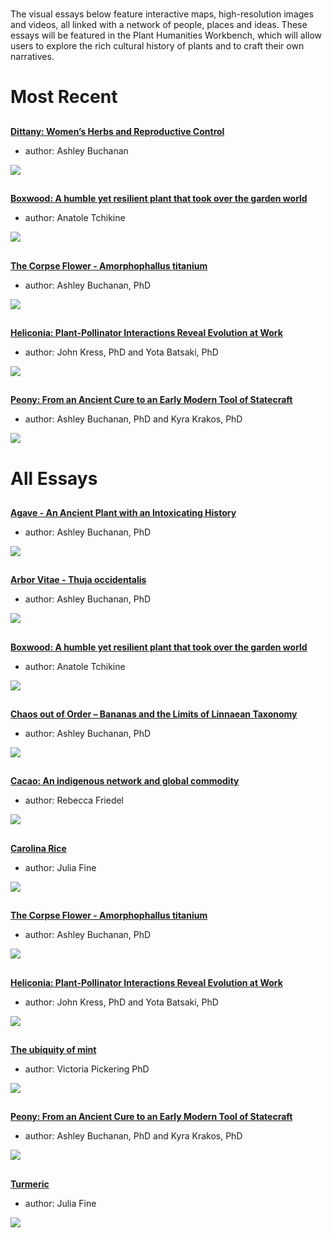 <param ve-config title="Plant Humanities" layout="index" header="plants-index">

#

The visual essays below feature interactive maps, high-resolution images and videos, all linked with a network of people, places and ideas.  These essays will be featured in the Plant Humanities Workbench, which will allow users to explore the rich cultural history of plants and to craft their own narratives.

# Most Recent

##
[**Dittany: Women’s Herbs and Reproductive Control**](/Dittany)

- author: Ashley Buchanan

![](https://jstor-labs.github.io/plant-humanities/images/thumbnails/dittany.jpg)

##
[**Boxwood: A humble yet resilient plant that took over the garden world**](/boxwood)

- author: Anatole Tchikine

![](https://jstor-labs.github.io/plant-humanities/images/thumbnails/boxwood.jpg)

##
[**The Corpse Flower - Amorphophallus titanium**](/Corpse_Flower)

- author: Ashley Buchanan, PhD

![](https://jstor-labs.github.io/plant-humanities/images/thumbnails/corpse-flower.jpg)

##
[**Heliconia: Plant-Pollinator Interactions Reveal Evolution at Work**](/heliconia)

- author: John Kress, PhD and Yota Batsaki, PhD

![](https://jstor-labs.github.io/plant-humanities/images/thumbnails/heliconia.jpg)

##
[**Peony: From an Ancient Cure to an Early Modern Tool of Statecraft**](/Peony)

- author: Ashley Buchanan, PhD and Kyra Krakos, PhD

![](https://jstor-labs.github.io/plant-humanities/images/thumbnails/peony.jpg)


# All Essays

##
[**Agave - An Ancient Plant with an Intoxicating History**](/Agave)

- author: Ashley Buchanan, PhD

![](https://jstor-labs.github.io/plant-humanities/images/thumbnails/agave.jpg)

##
[**Arbor Vitae - Thuja occidentalis**](/arbor_vitae)

- author: Ashley Buchanan, PhD

![](https://jstor-labs.github.io/plant-humanities/images/thumbnails/arbor-vitae.jpg)
  
##
[**Boxwood: A humble yet resilient plant that took over the garden world**](/boxwood)

- author: Anatole Tchikine

![](https://jstor-labs.github.io/plant-humanities/images/thumbnails/boxwood.jpg)

##
[**Chaos out of Order – Bananas and the Limits of Linnaean Taxonomy**](/Banana)

- author: Ashley Buchanan, PhD

![](https://jstor-labs.github.io/plant-humanities/images/thumbnails/banana.png)

##
[**Cacao: An indigenous network and global commodity**](/cacao)

- author: Rebecca Friedel

![](https://jstor-labs.github.io/plant-humanities/images/thumbnails/cacao.jpg)

##
[**Carolina Rice**](/carolina_rice)

- author: Julia Fine

![](https://jstor-labs.github.io/plant-humanities/images/thumbnails/carolina-rice.jpg)

##
[**The Corpse Flower - Amorphophallus titanium**](/Corpse_Flower)

- author: Ashley Buchanan, PhD

![](https://jstor-labs.github.io/plant-humanities/images/thumbnails/corpse-flower.jpg)

##
[**Heliconia: Plant-Pollinator Interactions Reveal Evolution at Work**](/heliconia)

- author: John Kress, PhD and Yota Batsaki, PhD

![](https://jstor-labs.github.io/plant-humanities/images/thumbnails/heliconia.jpg)

##
[**The ubiquity of mint**](/mint)

- author: Victoria Pickering PhD

![](https://jstor-labs.github.io/plant-humanities/images/thumbnails/mint.jpg) 

##
[**Peony: From an Ancient Cure to an Early Modern Tool of Statecraft**](/Peony)

- author: Ashley Buchanan, PhD and Kyra Krakos, PhD

![](https://jstor-labs.github.io/plant-humanities/images/thumbnails/peony.jpg)

##
[**Turmeric**](/turmeric)

- author: Julia Fine

![](https://jstor-labs.github.io/plant-humanities/images/thumbnails/turmeric.jpg)
